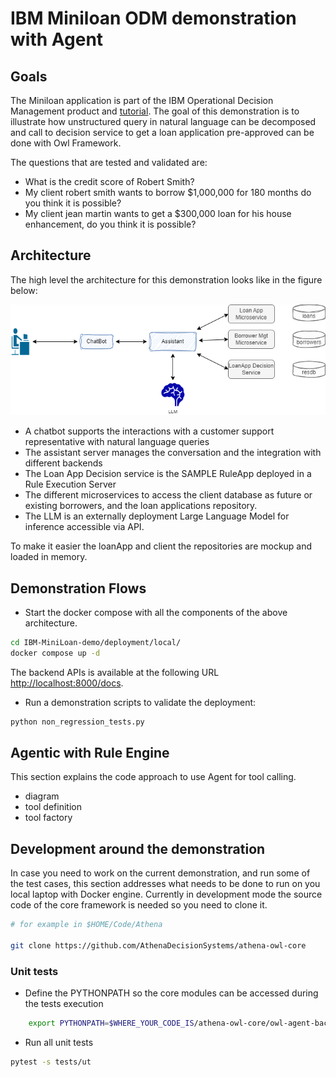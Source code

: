 # IBM Miniloan ODM demonstration with Agent


## Goals

The Miniloan application is part of the IBM Operational Decision Management product and [tutorial](https://www.ibm.com/docs/en/odm/8.12.0?topic=rules-tutorials). The goal of this demonstration is to illustrate how unstructured query in natural language can be decomposed and call to decision service to get a loan application pre-approved can be done with Owl Framework.

The questions that are tested and validated are:

* What is the credit score of Robert Smith?
* My client robert smith wants to borrow $1,000,000 for 180 months do you think it is possible?
* My client jean martin wants to get a $300,000 loan for his house enhancement, do you think it is possible?

## Architecture

The high level the architecture for this demonstration looks like in the figure below:

![](./diagrams/hl-arch.drawio.png)

* A chatbot supports the interactions with a customer support representative with natural language queries
* The assistant server manages the conversation and the integration with different backends
* The Loan App Decision service is the SAMPLE RuleApp deployed in a Rule Execution Server
* The different microservices to access the client database as future or existing borrowers, and the loan applications repository.
* The LLM is an externally deployment Large Language Model for inference accessible via API.

To make it easier the loanApp and client the repositories are mockup and loaded in memory.

## Demonstration Flows

* Start the docker compose with all the components of the above architecture.

```sh
cd IBM-MiniLoan-demo/deployment/local/
docker compose up -d
```

The backend APIs is available at the following URL [http://localhost:8000/docs](http://localhost:8000/docs).

* Run a demonstration scripts to validate the deployment:

```sh
python non_regression_tests.py
```

## Agentic with Rule Engine

This section explains the code approach to use Agent for tool calling.

* diagram
* tool definition
* tool factory

## Development around the demonstration

In case you need to work on the current demonstration, and run some of the test cases, this section addresses what needs to be done to run on you local laptop with Docker engine. Currently in development mode the source code of the core framework is needed so you need to clone it.

```sh
# for example in $HOME/Code/Athena

git clone https://github.com/AthenaDecisionSystems/athena-owl-core
```

### Unit tests

* Define the PYTHONPATH so the core modules can be accessed during the tests execution

```sh
    export PYTHONPATH=$WHERE_YOUR_CODE_IS/athena-owl-core/owl-agent-backend/src
```

* Run all unit tests

```sh
pytest -s tests/ut
```